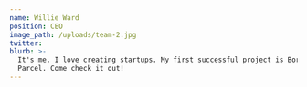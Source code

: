 ```yaml
---
name: Willie Ward
position: CEO
image_path: /uploads/team-2.jpg
twitter:
blurb: >-
  It's me. I love creating startups. My first successful project is Borderless
  Parcel. Come check it out!
---
```

